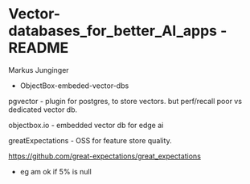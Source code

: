 # Vector-databases_for_better_AI_apps - README

Markus Junginger
- ObjectBox-embeded-vector-dbs

pgvector - plugin for postgres, to store vectors. but perf/recall poor vs dedicated vector db.

objectbox.io - embedded vector db for edge ai

greatExpectations - OSS for feature store quality.

https://github.com/great-expectations/great_expectations

- eg am ok if 5% is null
